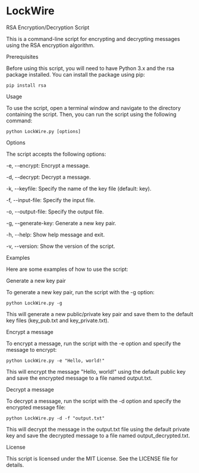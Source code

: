 # LockWire

RSA Encryption/Decryption Script

This is a command-line script for encrypting and decrypting messages using the RSA encryption algorithm.

Prerequisites

Before using this script, you will need to have Python 3.x and the rsa package installed. You can install the package using pip:

`pip install rsa`

Usage

To use the script, open a terminal window and navigate to the directory containing the script. Then, you can run the script using the following command:

`python LockWire.py [options]`

Options

The script accepts the following options:


-e, --encrypt: Encrypt a message.

-d, --decrypt: Decrypt a message.

-k, --keyfile: Specify the name of the key file (default: key).

-f, --input-file: Specify the input file.

-o, --output-file: Specify the output file.

-g, --generate-key: Generate a new key pair.

-h, --help: Show help message and exit.

-v, --version: Show the version of the script.


Examples

Here are some examples of how to use the script:

Generate a new key pair

To generate a new key pair, run the script with the -g option:

`python LockWire.py -g`

This will generate a new public/private key pair and save them to the default key files (key_pub.txt and key_private.txt).

Encrypt a message

To encrypt a message, run the script with the -e option and specify the message to encrypt:

`python LockWire.py -e "Hello, world!"`

This will encrypt the message "Hello, world!" using the default public key and save the encrypted message to a file named output.txt.

Decrypt a message

To decrypt a message, run the script with the -d option and specify the encrypted message file:

`python LockWire.py -d -f "output.txt"`

This will decrypt the message in the output.txt file using the default private key and save the decrypted message to a file named output_decrypted.txt.

License

This script is licensed under the MIT License. See the LICENSE file for details.
